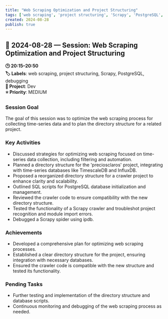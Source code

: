 ```yaml
---
title: "Web Scraping Optimization and Project Structuring"
tags: ['web scraping', 'project structuring', 'Scrapy', 'PostgreSQL', 'debugging']
created: 2024-08-28
publish: true
---
```


## 📅 2024-08-28 — Session: Web Scraping Optimization and Project Structuring

**🕒 20:15–20:50**  
**🏷️ Labels**: web scraping, project structuring, Scrapy, PostgreSQL, debugging  
**📂 Project**: Dev  
**⭐ Priority**: MEDIUM  


### Session Goal
The goal of this session was to optimize the web scraping process for collecting time-series data and to plan the directory structure for a related project.

### Key Activities
- Discussed strategies for optimizing web scraping focused on time-series data collection, including filtering and automation.
- Planned a directory structure for the 'preciosclaros' project, integrating with time-series databases like TimescaleDB and InfluxDB.
- Proposed a reorganized directory structure for a crawler project to enhance clarity and scalability.
- Outlined SQL scripts for PostgreSQL database initialization and management.
- Reviewed the crawler code to ensure compatibility with the new directory structure.
- Tested the functionality of a Scrapy crawler and troubleshot project recognition and module import errors.
- Debugged a Scrapy spider using ipdb.

### Achievements
- Developed a comprehensive plan for optimizing web scraping processes.
- Established a clear directory structure for the project, ensuring integration with necessary databases.
- Ensured the crawler code is compatible with the new structure and tested its functionality.

### Pending Tasks
- Further testing and implementation of the directory structure and database scripts.
- Continuous monitoring and debugging of the web scraping process as needed.
